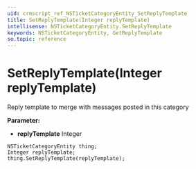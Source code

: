 ```yaml
---
uid: crmscript_ref_NSTicketCategoryEntity_SetReplyTemplate
title: SetReplyTemplate(Integer replyTemplate)
intellisense: NSTicketCategoryEntity.SetReplyTemplate
keywords: NSTicketCategoryEntity, GetReplyTemplate
so.topic: reference
---
```


# SetReplyTemplate(Integer replyTemplate)

Reply template to merge with messages posted in this category

**Parameter:** 
* **replyTemplate** Integer

```crmscript
NSTicketCategoryEntity thing;
Integer replyTemplate;
thing.SetReplyTemplate(replyTemplate);
```


